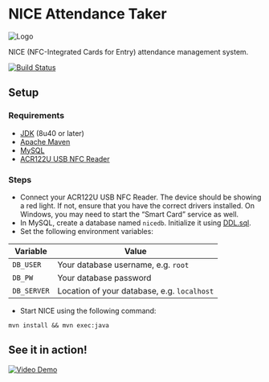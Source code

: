 # NICE Attendance Taker
![Logo](/images/NICE-icon.png)

NICE (NFC-Integrated Cards for Entry) attendance management system.

[![Build Status](https://travis-ci.org/sudiamanj/NICE.svg?branch=master)](https://travis-ci.org/sudiamanj/NICE)

## Setup

### Requirements
- [JDK](http://www.oracle.com/technetwork/java/javase/downloads/index.html) (8u40 or later)
- [Apache Maven](https://maven.apache.org/)
- [MySQL](https://www.mysql.com/)
- [ACR122U USB NFC Reader](https://www.acs.com.hk/en/products/3/acr122u-usb-nfc-reader)

### Steps
- Connect your ACR122U USB NFC Reader. The device should be showing a red light. If not, ensure that you have the correct drivers installed. On Windows, you may need to start the “Smart Card” service as well.
- In MySQL, create a database named `nicedb`. Initialize it using [DDL.sql](/src/main/resources/com/sudicode/nice/DDL.sql).
- Set the following environment variables:

| Variable    | Value                                       |
|-------------|---------------------------------------------|
| `DB_USER`   | Your database username, e.g. `root`         |
| `DB_PW`     | Your database password                      |
| `DB_SERVER` | Location of your database, e.g. `localhost` |

- Start NICE using the following command:

```shell
mvn install && mvn exec:java
```

## See it in action!
<a href="https://vimeo.com/228209879"><img src="/images/demo.png" alt="Video Demo"></a>
